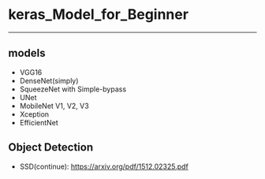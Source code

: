 # keras_Model_for_Beginner
<hr>

## models
+ VGG16
+ DenseNet(simply)
+ SqueezeNet with Simple-bypass
+ UNet
+ MobileNet V1, V2, V3
+ Xception
+ EfficientNet

## Object Detection
+ SSD(continue): https://arxiv.org/pdf/1512.02325.pdf